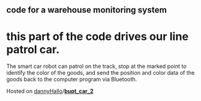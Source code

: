 ## code for a warehouse monitoring system

# this part of the code drives our line patrol car.

The smart car robot can patrol on the track, stop at the marked point to identify the color of the goods, and send the position and color data of the goods back to the computer program via Bluetooth.

Hosted on [dannyHallo](https://github.com/dannyHallo)/**[bupt_car_2](https://github.com/dannyHallo/bupt_car_2)**
